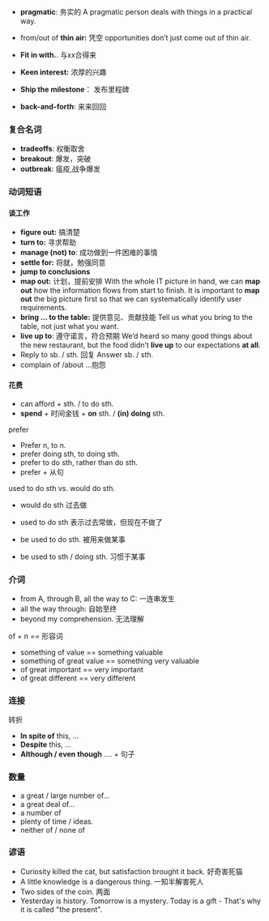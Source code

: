 

- **pragmatic**: 务实的
  A pragmatic person deals with things in a practical way.

- from/out of **thin air:** 凭空
  opportunities don’t just come out of thin air.
- **Fit in with.**. 与xx合得来
- **Keen interest:** 浓厚的兴趣
- **Ship the milestone**： 发布里程碑
- **back-and-forth**: 来来回回



### 复合名词

- **tradeoffs**: 权衡取舍
- **breakout**: 爆发，突破
- **outbreak**: 瘟疫,战争爆发



### 动词短语

#### 谈工作

- **figure out:** 搞清楚
- **turn to:** 寻求帮助
- **manage (not) to**: 成功做到一件困难的事情
- **settle for:** 将就，勉强同意
- **jump to conclusions**
- **map out:** 计划，提前安排
  With the whole IT picture in hand, we can **map out** how the information flows from start to finish.
  It is important to **map out** the big picture first so that we can systematically identify user requirements.
- **bring ... to the table:** 提供意见、贡献技能
  Tell us what you bring to the table, not just what you want. 
- **live up to**: 遵守诺言，符合预期
  We’d heard so many good things about the new restaurant, but the food didn’t **live up** to our expectations **at all**.
- Reply to sb. / sth. 回复
  Answer sb. / sth.
- complain of /about ...抱怨

#### 花费

- can afford + sth. / to do sth.
- **spend** + 时间金钱 + **on** sth. / **(in) doing** sth.



prefer

- Prefer n, to n.
- prefer doing sth, to doing sth.
- prefer to do sth, rather than do sth.
- prefer + 从句



used to do sth vs. would do sth.

- would do sth 过去做

- used to do sth 表示过去常做，但现在不做了

- be used to do sth. 被用来做某事

- be used to sth / doing sth. 习惯于某事

  



### 介词

- from A, through B, all the way to C: 一连串发生
- all the way through: 自始至终
- beyond my comprehension. 无法理解



of + n == 形容词

- something of value == something valuable
- something of great value == something very valuable
- of great important == very important
- of great different == very different



### 连接

转折

- **In spite of** this, ...
- **Despite** this, ...
- **Although / even though** .... + 句子



### 数量

- a great / large number of...
- a great deal of...
- a number of
- plenty of time / ideas.
- neither of / none of



### 谚语

- Curiosity killed the cat, but satisfaction brought it back. 好奇害死猫
- A little knowledge is a dangerous thing. 一知半解害死人
- Two sides of the coin. 两面
- Yesterday is history. Tomorrow is a mystery. Today is a gift - That's why it is called "the present".

